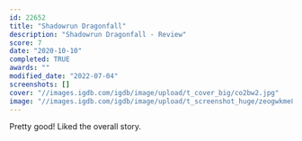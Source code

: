 ```yaml
---
id: 22652
title: "Shadowrun Dragonfall"
description: "Shadowrun Dragonfall - Review"
score: 7
date: "2020-10-10"
completed: TRUE
awards: ""
modified_date: "2022-07-04"
screenshots: []
cover: "//images.igdb.com/igdb/image/upload/t_cover_big/co2bw2.jpg"
image: "//images.igdb.com/igdb/image/upload/t_screenshot_huge/zeogwkme8qa87nrjikcg.jpg"
---
```

Pretty good! Liked the overall story.